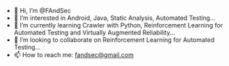 - 👋 Hi, I’m @FAndSec
- 👀 I’m interested in Android, Java, Static Analysis, Automated Testing...
- 🌱 I’m currently learning Crawler with Python, Reinforcement Learning for Automated Testing and Virtually Augmented Reliability...
- 💞️ I’m looking to collaborate on Reinforcement Learning for Automated Testing...
- 📫 How to reach me: fandsec@gmail.com

<!---
FAndSec/FAndSec is a ✨ special ✨ repository because its `README.md` (this file) appears on your GitHub profile.
You can click the Preview link to take a look at your changes.
--->
